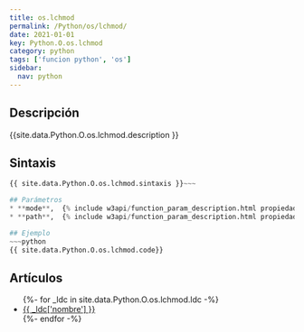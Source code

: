 ```yaml
---
title: os.lchmod
permalink: /Python/os/lchmod/
date: 2021-01-01
key: Python.O.os.lchmod
category: python
tags: ['funcion python', 'os']
sidebar: 
  nav: python
---
```


## Descripción
{{site.data.Python.O.os.lchmod.description }}

## Sintaxis
~~~python
{{ site.data.Python.O.os.lchmod.sintaxis }}~~~

## Parámetros
* **mode**,  {% include w3api/function_param_description.html propiedad=site.data.Python.O.os.lchmod valor="mode" %}
* **path**,  {% include w3api/function_param_description.html propiedad=site.data.Python.O.os.lchmod valor="path" %}

## Ejemplo
~~~python
{{ site.data.Python.O.os.lchmod.code}}
~~~

## Artículos
<ul>
{%- for _ldc in site.data.Python.O.os.lchmod.ldc -%}
   <li>
       <a href="{{_ldc['url'] }}">{{ _ldc['nombre'] }}</a>
   </li>
{%- endfor -%}
</ul>
